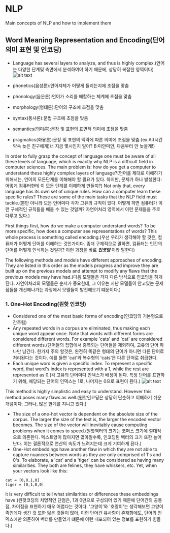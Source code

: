 # NLP
Main concepts of NLP and how to implement them

## Word Meaning Representation and Encoding(단어의미 표현 및 인코딩)
- Language has several layers to analyze, and thus is highly complex.(언어는 다양한 단계및 측면에서 분석하여야 하기 때문에, 상당히 복잡한 영역이다)
![alt text](https://upload.wikimedia.org/wikipedia/commons/7/79/Major_levels_of_linguistic_structure.svg)

- phonetics(음성론):언어자체가 어떻게 들리는지에 초점을 맞춤
- phonology(음운론):언어가 소리를 배합하는 체계에 초점을 맞춤
- morphology(형태론):단어의 구조에 초점을 맞춤
- syntax(통사론):문법 구조에 초점을 맞춤
- semantics(의미론):문장 및 표현의 표면적 의미에 초점을 맞춤
- pragmatics(화용론):문장 및 표현의 맥락에 따른 의미에 초점을 맞춤.(ex.A:(시간약속 늦은 친구에게)너 지금 몇시인지 알아? B:미안미안, 다음부터 안 늦을게!)

In order to fully grasp the concept of language one must be aware of all these levels of language, which is exactly why NLP is a difficult field in computer sciences. The main problem is: how do you get a computer to understand these highly complex layers of language?(언어를 제대로 이해하기 위해서는, 언어의 모든단계를 이해해야 할 필요가 있다. 하지만, 문제가 하나 발생한다: 어떻게 컴퓨터한테 이 모든 단계를 이해하게 만들지?)
Not only that, every language has its own set of unique rules. How can a computer learn these specific rules? These are some of the main tasks that the NLP field must tackle.(뿐만 아니라 모든 언어마다 각자 고유의 규칙이 있다. 어떻게 하면 컴퓨터가 이런 구체적인 규칙들을 배울 수 있는 것일까? 자연어처리 영역에서 이런 문제들을 주로 다루고 있다.)

First things first, how do we make a computer understand words? To be more specific, how does a computer see representations of words? This whole process is something called encoding.(우선 우리가 생각해야 할 것은, 컴퓨터가 어떻게 단어를 이해하는 것인가이다. 좀더 구체적으로 말하면, 컴퓨터는 인간의 단어를 어떻게 인식하는 것일까? 이런 과정을 바로 ***인코딩*** 이라 말한다)

The following methods and models have different approaches of encoding. They are listed in this order as the models progress and improve they are built up on the previous models and attempt to modify any flaws that the previous models may have had.(다음 모델들은 각자 다른 방식으로 인코딩을 하게 된다. 자연어처리의 모델들은 순서가 중요한데, 그 이유는 지난 모델들이 안고있는 문제점들을 개선해나가는 과정에서 모델들이 발전해오기 떄문이다.)

### 1. One-Hot Encoding(원핫 인코딩)
- Considered one of the most basic forms of encoding(인코딩의 기본형으로 간주됨)
- Any repeated words in a corpus are eliminated, thus making each unique word appear once. Note that words with different forms are considered different words. For example 'cats' and 'cat' are considered different words.(단어들의 집합에서 중복되는 단어들을 제외하여, 고유의 단어 하나만 남긴다. 한가지 주의 할것은, 완전히 똑같은 형태의 단어가 아니면 다른 단어로 처리된다는 것이다. 예를 들면 'cat'와 복수형의 'cats'은 다른 단어로 취급한다.
- Each unique word is given a specific index. To represent a specific word, that word's index is represented with a 1, while the rest are represented as 0.(각 고유의 단어마다 인덱스가 배정이 된다. 특정 단어를 표현하기 위해, 해당되는 단어의 인덱스는 1로, 나머지는 0으로 표현이 된다.)
![alt text](https://miro.medium.com/max/674/1*9ZuDXoc2ek-GfHE2esty5A.png)

This method is highly simplistic and easy to understand. However this method poses many flaws as well.(원핫인코딩은 상당히 단순하고 이해하기 쉬운 개념이다. 그러나, 많은 한계를 지니고 있다.)

- The size of a one-hot vector is dependent on the absolute size of the corpus. The larger the size of the text is, the larger the encoded vector becomes. The size of the vector will inevitably cause computing problems when it comes to speed.(원핫벡터의 크기는 코퍼스 크기에 절대적으로 의존한다. 텍스트양이 많아지면 많아질수록, 인코딩된 벡터의 크기 또한 늘어난다. 이는 결론적으로 연산의 속도가 느려지는데 크게 기여하게 된다.)
- One-Hot embeddings have another flaw in which they are not able to capture nuances between words as they are only comprised of 1's and 0's. To elaborate, a 'cat' and a 'tiger' can be considered as having many similarities. They both are felines, they have whiskers, etc. Yet, when your vectors look like this:
```
cat = [0,0,1,0]
tiger = [0,1,0,0]
```
it is very difficult to tell what similarities or differences these embeddings have.(원핫코딩의 치명적인 단점은, 1과 0만으로 구성되어 있기 때문에 단어간의 공통점, 차이점을 표현하기 매우 어렵다는 것이다. '고양이'와 '호랑이'는 생각해보면 고양이족인데다 생긴 것 또한 닮은 것들이 많아, 이런 단어간 유사함이 존재함에도, 단어의 인덱스에만 의존하여 벡터를 만들었기 떄문에 이런 내포되어 있는 정보를 표현하기 힘들다.)





